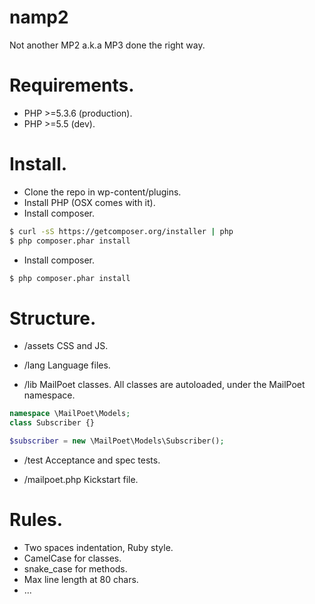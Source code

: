 # namp2

Not another MP2 a.k.a MP3 done the right way.

# Requirements.

- PHP >=5.3.6 (production).
- PHP >=5.5 (dev).

# Install.

- Clone the repo in wp-content/plugins.
- Install PHP (OSX comes with it).
- Install composer.
```sh
$ curl -sS https://getcomposer.org/installer | php
$ php composer.phar install
```
- Install composer.
```sh
$ php composer.phar install
```

# Structure.

- /assets
CSS and JS.

- /lang
Language files.

- /lib
MailPoet classes. All classes are autoloaded, under the MailPoet namespace.
```php
namespace \MailPoet\Models;
class Subscriber {}
```
```php
$subscriber = new \MailPoet\Models\Subscriber();
```

- /test
Acceptance and spec tests.

- /mailpoet.php
Kickstart file.

# Rules.

- Two spaces indentation, Ruby style.
- CamelCase for classes.
- snake_case for methods.
- Max line length at 80 chars.
- ...
